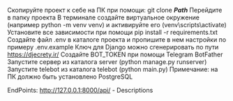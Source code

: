 Скопируйте проект к себе на ПК при помощи: git clone **_Path_**
Перейдите в папку проекта
В терминале создайте виртуальное окружение (например python -m venv venv) и активируйте его (venv\scripts\activate)
Установите все зависимости при помощи pip install -r requirements.txt
Создайте файл .env в каталоге проекта и пропишите в нем настройки по примеру .env.example
Ключ для Django можно сгенерировать по пути https://djecrety.ir/
Создайте BOT_TOKEN при помощи Telegram BotFather 
Запустите сервер из каталога server (python manage.py runserver)
Запустите telebot из каталога telebot (python main.py)
Примечание: на ПК должно быть установлено PostgreSQL

EndPoints:
http://127.0.0.1:8000/api/ - Descriptions